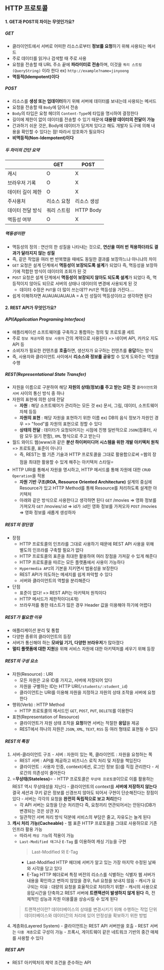 ## HTTP 프로토콜

#### 1. GET과 POST의 차이는 무엇인가요?
##### GET
- 클라이언트에서 서버로 어떠한 리소스로부터 **정보를 요청**하기 위해 사용되는 메서드
- 주로 데이터를 읽거나 검색할 때 주로 사용
- 요청을 전송할 때 URL 주소 끝에 **파라미터로 전송**하며, 이것을 `쿼리 스트링(QueryString)` 이라 한다
  ex) `http://example?name=jinyoong`
- **멱등적(Idempotent)이다**

##### POST
- 리소스를 **생성 또는 업데이터**하기 위해 서버에 데이터를 보내는데 사용되는 메서드
- 요청을 전송할 때 `Body`에 담아서 전송
- `Body`의 타입은 요청 헤더의 `Content-Type`에 타입을 명시하여 결정한다
- 길이에 제한이 없이 데이터를 전송할 수 있기 때문에 **대용량 데이터의 전달이 가능**
- 간과하기 쉬운 것은, Body에 데이터가 담겨져 있다고 해도 개발자 도구에 의해 내용을 확인할 수 있다는 점!
  따라서 암호화가 필요하다
- **비멱등적(Non-Idempotent)이다**

##### 두 차이의 간단 요약
  || GET | POST |
  |---|---|---|
  | 캐시 | O | X |
  | 브라우저 기록 | O | X |
  | 데이터 길이 제한 | O | X |
  | 주사용처 | 리소스 요청 | 리소스 생성 |
  | 데이터 전달 방식 | 쿼리 스트링 | HTTP Body |
  | 멱등성 여부 | O | X |

##### 멱등성이란
- 멱등성의 정의 : 연산의 한 성질을 나타내는 것으로, **연산을 여러 번 적용하더라도 결과가 달라지지 않는 성질**
- 즉, 같은 작업을 여러 번 반복했을 때에도 동일한 결과를 보장하느냐 아니냐의 차이
- `GET` 요청은 설계 단계에서 **멱등성이 보장되도록 설계**가 되었다
  즉, 멱등성을 보장하기에 적합한 방식이 데이터의 조회가 된 것
- `POST` 요청은 설계 단계에서 **멱등성이 보장되지 않아도 되도록 설계**가 되었다
  즉, 멱등적이지 않아도 되므로 서버의 상태나 데이터의 변경에 사용되게 된 것
  - 데이터 수정은 `PUT`을 더 많이 쓰는데??
    `PUT`은 멱등성을 가진다....
- 쉽게 이해하자면 AUAUAUAUAUA = A 인 성질이 멱등성이라고 생각하면 된다


#### 2. REST API가 무엇인가요?
##### API(Application Programing Interface)
  - 애플리케이션 소프트웨어를 구축하고 통합하는 정의 및 프로토콜 세트
  - 주로 `정보 제공자`와 `정보 사용자` 간의 계약으로 사용된다 => 네이버 API, 카카오 지도 API 등
  - 소비자가 필요한 컨텐츠를 **호출**하면, 생산자가 요구하는 컨텐츠를 **응답**하는 방식
  - 즉, 사용자와 클라이언트 사이에서 **리소스와 정보를 공유**할 수 있게 도와주는 역할을 수행

##### REST(Representational State Transfer)
  - 자원을 이름으로 구분하여 해당 **자원의 상태(정보)를 주고 받는 모든 것**
    `클라이언트`와 `서버` 사이의 통신 방식 중 하나
  - 자원의 표현에 의한 상태 전달
    - **자원** : 해당 소프트웨어가 관리하는 모든 것
      ex) 문서, 그림, 데이터, 소프트웨어 자체 등등
    - **자원의 표현** : 해당 자원을 표현하기 위한 이름
      ex) DB의 음식 정보가 자원인 경우 => "food"를 자원의 표현으로 정할 수 있다
    - **상태의 전달** : 데이터가 요청되어지는 시점에 진행
      일반적으로 `JSON`(컴퓨터, 사람 모두 읽기 편함), `XML` 형식으로 주고 받는다
  - 월드 와이드 웹(www)과 같은 **분산 하이퍼미디어 시스템을 위한 개발 아키텍처 원칙** => 프로토콜, 표준이 아니다
    - 즉, REST는 웹 기존 기술과 HTTP 프로토콜을 그대로 활용함으로써
      :star:웹의 장점을 최대한 활용할 수 있게 해주는 아키텍처 스타일:star:
  - HTTP URI를 통해서 자원을 명시하고, HTTP 메서드를 통해 자원에 대한 `CRUD Operation`을 적용
    - **자원 기반 구조(ROA, Resource Oriented Architecture)** 설계의 중심에 Resource가 있고
      HTTP Method를 통해 Resource를 처리하도록 설계한 아키텍처
    - 아래와 같은 방식으로 사용한다고 생각하면 된다
      `GET` /movies => 영화 정보를 가져오자
      `GET` /movies/:id => id가 :id인 영화 정보를 가져오자
      `POST` /movies => 영화 정보를 새롭게 생성하자

##### REST의 장단점
  - 장점
    - HTTP 프로토콜의 인프라를 그대로 사용하기 때문에 REST API 사용을 위해 별도의 인프라를 구축할 필요가 없다
    - HTTP 프로토콜의 표준을 최대한 활용하여 여러 장점을 가져갈 수 있게 해준다
    - HTTP 프로토콜을 따르는 모든 플랫폼에서 사용이 가능하다
    - `Hypermedia API`의 기본을 지키면서 범용성을 보장한다
    - REST API가 의도하는 메세지를 쉽게 파악할 수 있다
    - 서버와 클라이언트의 역할을 분리해준다
  - 단점
    - 표준이 없다! => REST API는 아키텍처 원칙이다
    - HTTP 메서드가 제한적이다(4개)
    - 브라우저를 통한 테스트가 많은 경우 Header 값을 이용해야 하기에 어렵다

##### REST가 필요한 이유
  - 애플리케이션 분리 및 통합
  - 다양한 종류의 클라이언트의 등장
  - 서버가 통신해야 하는 **모바일 기기, 다양한 브라우저**가 많아졌다
  - **멀티 플랫폼에 대한 지원**을 위해 서비스 자원에 대한 아키텍처를 세우기 위해 등장

##### REST의 구성 요소
  - 자원(Resource) : URI
    - 모든 자원은 고유 ID를 가지고, 서버에 저장되어 있다
    - 자원을 구별하는 ID는 HTTP URI(`/students/:student_id`)
    - 클라이언트는 URI를 이용해 자원을 지정하고 자원의 상태 조작을 서버에 요청한다
  - 행위(Verb) : HTTP Method
    - HTTP 프로토콜의 메서드인 `GET`, `POST`, `PUT`, `DELETE`를 이용한다
  - 표현(Representation of Resource)
    - 클라이언트가 자원 상태 조작을 **요청**하면 서버는 적절한 **응답**을 제공
    - REST에서 하나의 자원은 `JSON`, `XML`, `TEXT`, `RSS` 등 여러 형태로 표현될 수 있다

##### REST의 특징
  1. 서버-클라이언트 구조
    - 서버 : 자원이 있는 쪽, 클라이언트 : 자원을 요청하는 쪽
      - REST 서버 : API를 제공하고 비즈니스 로직 처리 및 저장을 책임진다
      - 클라이언트 : 사용자 인증, context(세션, 로그인 정보 등)를 직접 관리한다
    - 서로간의 의존성이 줄어든다
  2. :star:**무상태(Stateless)**:star:
    - HTTP 프로토콜은 `무상태 프로토콜`이므로 이를 활용하는 REST 역시 무상태성을 지닌다
    - 클라이언트의 context를 **서버에 저장하지 않는다**
      결국 세션과 쿠키 같은 정보를 신경쓰지 않아도 되어서 구현이 단순해진다는 장점이 있다
    - 서버는 각각의 요청을 **완전히 독립적으로 보고 처리**한다
      - 각 API 서버는 요청을 단순 처리한다
        즉, 요청끼리 연관되어서는 안된다(DB가 변경되는 것은 상관 X)
      - 일관적인 서버 처리 방식 덕분에 서비스의 부담은 줄고, 자유도는 늘게 된다
  3. **캐시 처리 가능(Cacheable)**
    - 웹 표준 HTTP 프로토콜을 그대로 사용하므로 기존 인프라 활용 가능
      - 따라서 `캐싱 기능`의 적용이 가능
      - `Last-Modified 태그`나 `E-Tag` 를 이용하여 캐싱 기능을 구현
        > Last-Modified 와 E-Tag
          - Last-Modified
            HTTP 헤더에 서버가 알고 있는 가장 마지막 수정된 날짜와 시각을 담고 있다
          - E-Tag
            HTTP 헤더로써 특정 버전의 리소스를 식별하는 식별자
            웹 서버가 내용을 확인하고 변하지 않았을 경우, full 요청을 보내지 않음
    - 캐시가 요구되는 이유 : 대량의 요청을 효율적으로 처리하기 위함!
    - 캐시의 사용으로 응답시간을 단축하고 REST 서버에 **트랜잭션이 발생하지 않게 된다**
      즉, 전체적인 성능과 자원 이용률을 상승시킬 수 있게 된다
      > 트랜잭션이란?
        데이터베이스의 상태를 변경시키기 위해 수행하는 작업 단위
        데이터베이스와 데이터간의 처리에 있어 안정성을 확보하기 위한 방법
  4. 계층화(Layered System)
    - 클라이언트는 REST API 서버만을 호출
    - REST 서버는 `다중 계층`으로 구성이 가능
    - 프록시, 게이트웨이 같은 네트워크 기반의 중간 매체를 사용할 수 있다
  
##### REST API
- REST 아키텍처의 제약 조건을 준수하는 API
  